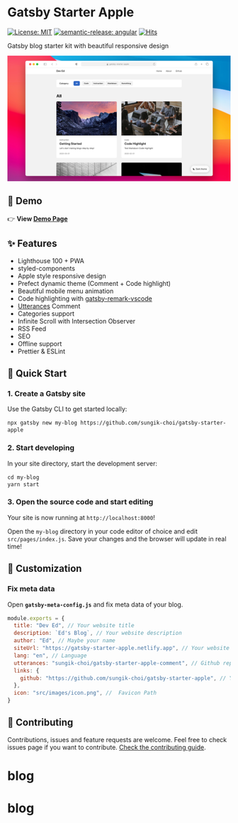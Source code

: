 # Gatsby Starter Apple

[![License: MIT](https://img.shields.io/badge/License-MIT-yellow.svg)](https://opensource.org/licenses/MIT)
[![semantic-release: angular](https://img.shields.io/badge/semantic--release-angular-e10079?logo=semantic-release)](https://github.com/semantic-release/semantic-release)
[![Hits](https://hits.seeyoufarm.com/api/count/incr/badge.svg?url=https%3A%2F%2Fgithub.com%2Fsungik-choi%2Fgatsby-starter-apple&count_bg=%23FC2350&title_bg=%23555555&icon=gatsby.svg&icon_color=%23E7E7E7&title=HITS&edge_flat=false)](https://hits.seeyoufarm.com)

Gatsby blog starter kit with beautiful responsive design

![Screenshot](.github/screenshot.png)

## 🍎 Demo

👉 **View [Demo Page](https://gatsby-starter-apple.netlify.app)**

## ✨ Features

- Lighthouse 100 + PWA
- styled-components
- Apple style responsive design
- Prefect dynamic theme (Comment + Code highlight)
- Beautiful mobile menu animation
- Code highlighting with [gatsby-remark-vscode](https://github.com/andrewbranch/gatsby-remark-vscode)
- [Utterances](https://utteranc.es/) Comment
- Categories support
- Infinite Scroll with Intersection Observer
- RSS Feed
- SEO
- Offline support
- Prettier & ESLint

## 🚀 Quick Start

### 1. Create a Gatsby site

Use the Gatsby CLI to get started locally:

```shell
npx gatsby new my-blog https://github.com/sungik-choi/gatsby-starter-apple
```

### 2. Start developing

In your site directory, start the development server:

```shell
cd my-blog
yarn start
```

### 3. Open the source code and start editing

Your site is now running at `http://localhost:8000`!

Open the `my-blog` directory in your code editor of choice and edit `src/pages/index.js`. Save your changes and the browser will update in real time!

## 🎨 Customization

### Fix meta data

Open **`gatsby-meta-config.js`** and fix meta data of your blog.

```js
module.exports = {
  title: "Dev Ed", // Your website title
  description: `Ed's Blog`, // Your website description
  author: "Ed", // Maybe your name
  siteUrl: "https://gatsby-starter-apple.netlify.app", // Your website URL
  lang: "en", // Language
  utterances: "sungik-choi/gatsby-starter-apple-comment", // Github repository to store comments
  links: {
    github: "https://github.com/sungik-choi/gatsby-starter-apple", // Your github repository
  },
  icon: "src/images/icon.png", //  Favicon Path
}
```

## 🤗 Contributing

Contributions, issues and feature requests are welcome. Feel free to check issues page if you want to contribute. [Check the contributing guide](./CONTRIBUTING.md).
# blog
# blog
